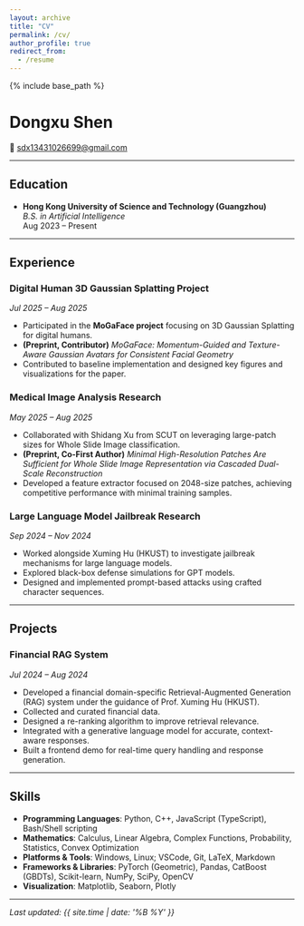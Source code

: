 ```yaml
---
layout: archive
title: "CV"
permalink: /cv/
author_profile: true
redirect_from:
  - /resume
---
```


{% include base_path %}

# Dongxu Shen
📧 [sdx13431026699@gmail.com](mailto:sdx13431026699@gmail.com)  

---

## Education
- **Hong Kong University of Science and Technology (Guangzhou)**  
  *B.S. in Artificial Intelligence*  
  Aug 2023 – Present  

---

## Experience
### Digital Human 3D Gaussian Splatting Project  
*Jul 2025 – Aug 2025*  
- Participated in the **MoGaFace project** focusing on 3D Gaussian Splatting for digital humans.  
- **(Preprint, Contributor)** *MoGaFace: Momentum-Guided and Texture-Aware Gaussian Avatars for Consistent Facial Geometry*  
- Contributed to baseline implementation and designed key figures and visualizations for the paper.  

### Medical Image Analysis Research  
*May 2025 – Aug 2025*  
- Collaborated with Shidang Xu from SCUT on leveraging large-patch sizes for Whole Slide Image classification.  
- **(Preprint, Co-First Author)** *Minimal High-Resolution Patches Are Sufficient for Whole Slide Image Representation via Cascaded Dual-Scale Reconstruction*  
- Developed a feature extractor focused on 2048-size patches, achieving competitive performance with minimal training samples.  

### Large Language Model Jailbreak Research  
*Sep 2024 – Nov 2024*  
- Worked alongside Xuming Hu (HKUST) to investigate jailbreak mechanisms for large language models.  
- Explored black-box defense simulations for GPT models.  
- Designed and implemented prompt-based attacks using crafted character sequences.  

---

## Projects
### Financial RAG System  
*Jul 2024 – Aug 2024*  
- Developed a financial domain-specific Retrieval-Augmented Generation (RAG) system under the guidance of Prof. Xuming Hu (HKUST).  
- Collected and curated financial data.  
- Designed a re-ranking algorithm to improve retrieval relevance.  
- Integrated with a generative language model for accurate, context-aware responses.  
- Built a frontend demo for real-time query handling and response generation.  

---

## Skills
- **Programming Languages**: Python, C++, JavaScript (TypeScript), Bash/Shell scripting  
- **Mathematics**: Calculus, Linear Algebra, Complex Functions, Probability, Statistics, Convex Optimization  
- **Platforms & Tools**: Windows, Linux; VSCode, Git, LaTeX, Markdown  
- **Frameworks & Libraries**: PyTorch (Geometric), Pandas, CatBoost (GBDTs), Scikit-learn, NumPy, SciPy, OpenCV  
- **Visualization**: Matplotlib, Seaborn, Plotly  

---

_Last updated: {{ site.time | date: '%B %Y' }}_
